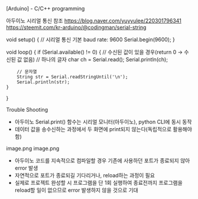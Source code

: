 [Arduino] - C/C++ programming

아두이노 시리얼 통신 참조
https://blog.naver.com/yuyyulee/220301796341
https://steemit.com/kr-arduino/@codingman/serial-string

void setup() {
    // 시리얼 통신 기본 baud rate: 9600
    Serial.begin(9600);
}

void loop() {
    if (Serial.available() != 0) { // 수신된 값이 있을 경우(return 0 -> 수신된 값 없음)
        // 하나의 글자
        char ch = Serial.read();
        Serial.println(ch);

        // 문자열
        String str = Serial.readStringUntil('\n');
        Serial.println(str);
    }
}

Trouble Shooting
- 아두이노 Serial.print() 함수는 시리얼 모니터(아두이노), python CLI에 동시 동작
- 데이터 값을 송수신하는 과정에서 두 화면에 print되지 않는다(독립적으로 활용해야 함)

image.png
image.png
- 아두이노 코드를 지속적으로 컴파일할 경우 기존에 사용하던 포트가 종료되지 않아 error 발생
- 자연적으로 포트가 종료되길 기다리거나, reload하는 과정이 필요
- 실제로 프로젝트 완성할 시 프로그램을 단 1회 실행하여 종료전까지 프로그램을 reload할 일이 없으므로 error 발생하지 않을 것으로 기대
